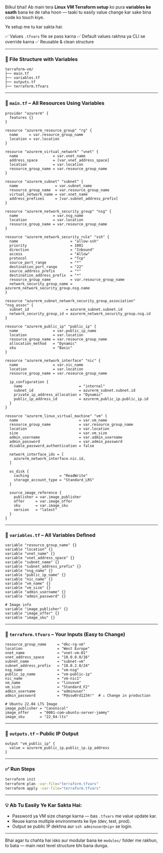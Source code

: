 Bilkul bhai! Ab main tera **Linux VM Terraform setup** ko pura **variables ke saath** bana ke de raha hoon — taaki tu easily value change kar sake bina code ko touch kiye.

Ye setup me tu kar sakta hai:

✅ Values `.tfvars` file se pass karna
✅ Default values rakhna ya CLI se override karna
✅ Reusable & clean structure

---

### 📁 File Structure with Variables

```
terraform-vm/
├── main.tf
├── variables.tf
├── outputs.tf
├── terraform.tfvars
```

---

### 🔹 `main.tf` – All Resources Using Variables

```hcl
provider "azurerm" {
  features {}
}

resource "azurerm_resource_group" "rg" {
  name     = var.resource_group_name
  location = var.location
}

resource "azurerm_virtual_network" "vnet" {
  name                = var.vnet_name
  address_space       = [var.vnet_address_space]
  location            = var.location
  resource_group_name = var.resource_group_name
}

resource "azurerm_subnet" "subnet" {
  name                 = var.subnet_name
  resource_group_name  = var.resource_group_name
  virtual_network_name = var.vnet_name
  address_prefixes     = [var.subnet_address_prefix]
}

resource "azurerm_network_security_group" "nsg" {
  name                = var.nsg_name
  location            = var.location
  resource_group_name = var.resource_group_name
}

resource "azurerm_network_security_rule" "ssh" {
  name                        = "allow-ssh"
  priority                    = 1001
  direction                   = "Inbound"
  access                      = "Allow"
  protocol                    = "Tcp"
  source_port_range           = "*"
  destination_port_range      = "22"
  source_address_prefix       = "*"
  destination_address_prefix  = "*"
  resource_group_name         = var.resource_group_name
  network_security_group_name = azurerm_network_security_group.nsg.name
}

resource "azurerm_subnet_network_security_group_association" "nsg_assoc" {
  subnet_id                 = azurerm_subnet.subnet.id
  network_security_group_id = azurerm_network_security_group.nsg.id
}

resource "azurerm_public_ip" "public_ip" {
  name                = var.public_ip_name
  location            = var.location
  resource_group_name = var.resource_group_name
  allocation_method   = "Dynamic"
  sku                 = "Basic"
}

resource "azurerm_network_interface" "nic" {
  name                = var.nic_name
  location            = var.location
  resource_group_name = var.resource_group_name

  ip_configuration {
    name                          = "internal"
    subnet_id                     = azurerm_subnet.subnet.id
    private_ip_address_allocation = "Dynamic"
    public_ip_address_id          = azurerm_public_ip.public_ip.id
  }
}

resource "azurerm_linux_virtual_machine" "vm" {
  name                            = var.vm_name
  resource_group_name             = var.resource_group_name
  location                        = var.location
  size                            = var.vm_size
  admin_username                  = var.admin_username
  admin_password                  = var.admin_password
  disable_password_authentication = false

  network_interface_ids = [
    azurerm_network_interface.nic.id,
  ]

  os_disk {
    caching              = "ReadWrite"
    storage_account_type = "Standard_LRS"
  }

  source_image_reference {
    publisher = var.image_publisher
    offer     = var.image_offer
    sku       = var.image_sku
    version   = "latest"
  }
}
```

---

### 🔹 `variables.tf` – All Variables Defined

```hcl
variable "resource_group_name" {}
variable "location" {}
variable "vnet_name" {}
variable "vnet_address_space" {}
variable "subnet_name" {}
variable "subnet_address_prefix" {}
variable "nsg_name" {}
variable "public_ip_name" {}
variable "nic_name" {}
variable "vm_name" {}
variable "vm_size" {}
variable "admin_username" {}
variable "admin_password" {}

# Image info
variable "image_publisher" {}
variable "image_offer" {}
variable "image_sku" {}
```

---

### 🔹 `terraform.tfvars` – Your Inputs (Easy to Change)

```hcl
resource_group_name     = "dkc-rg-vm"
location                = "West Europe"
vnet_name               = "vnet-vm-01"
vnet_address_space      = "10.0.0.0/16"
subnet_name             = "subnet-vm"
subnet_address_prefix   = "10.0.2.0/24"
nsg_name                = "vm-nsg"
public_ip_name          = "vm-public-ip"
nic_name                = "vm-nic1"
vm_name                 = "linuxvm"
vm_size                 = "Standard_F2"
admin_username          = "adminuser"
admin_password          = "P@ssw0rd1234!"  # ⚠️ Change in production

# Ubuntu 22.04 LTS Image
image_publisher = "Canonical"
image_offer     = "0001-com-ubuntu-server-jammy"
image_sku       = "22_04-lts"
```

---

### 🔹 `outputs.tf` – Public IP Output

```hcl
output "vm_public_ip" {
  value = azurerm_public_ip.public_ip.ip_address
}
```

---

### ✅ Run Steps

```bash
terraform init
terraform plan -var-file="terraform.tfvars"
terraform apply -var-file="terraform.tfvars"
```

---

### 💡 Ab Tu Easily Ye Kar Sakta Hai:

* Password ya VM size change karna — bas `.tfvars` me value update kar.
* Reuse karna multiple environments ke liye (dev, test, prod).
* Output se public IP dekhna aur `ssh adminuser@<ip>` se login.

---

Bhai agar tu chahta hai isko aur modular bana ke `modules/` folder me rakhun, to bata — main next level structure bhi bana dunga.
